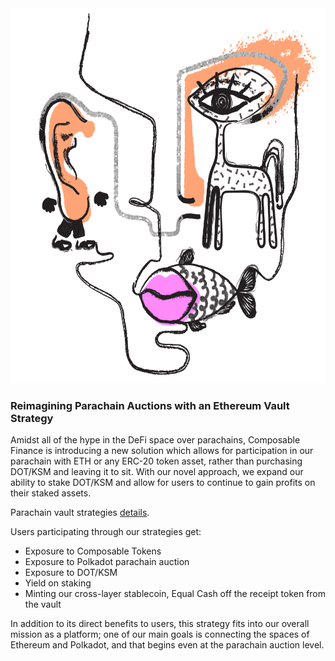 
<img src="assets/composable-logo.png" alt="Composable Finance logo" title="Composable Finance logo" width="600" height="600">



### Reimagining Parachain Auctions with an Ethereum Vault Strategy


Amidst all of the hype in the DeFi space over parachains, Composable Finance is introducing a new solution which allows for participation in our parachain with ETH or any ERC-20 token asset, rather than purchasing DOT/KSM and leaving it to sit. With our novel approach, we expand our ability to stake DOT/KSM and allow for users to continue to gain profits on their staked assets.

Parachain vault strategies [details](https://composablefi.medium.com/reimagining-parachain-auctions-with-an-ethereum-vault-strategy-a0dcc3481759).


Users participating through our strategies get:
- Exposure to Composable Tokens
- Exposure to Polkadot parachain auction
- Exposure to DOT/KSM
- Yield on staking
- Minting our cross-layer stablecoin, Equal Cash off the receipt token from the vault


In addition to its direct benefits to users, this strategy fits into our overall mission as a platform; one of our main goals is connecting the spaces of Ethereum and Polkadot, and that begins even at the parachain auction level.

